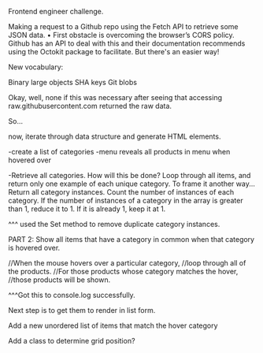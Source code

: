 Frontend engineer challenge.

Making a request to a Github repo using the Fetch API to retrieve some JSON data.
	•	First obstacle is overcoming the browser’s CORS policy.  Github has an API to deal with this and their documentation recommends using the Octokit package to facilitate. But there's an easier way!


New vocabulary:

Binary large objects
SHA keys
Git blobs

Okay, well, none if this was necessary after seeing that accessing raw.githubusercontent.com returned the raw data.

So...


now, iterate through data structure and generate HTML elements.

-create a list of categories
-menu reveals all products in menu when hovered over


-Retrieve all categories.  How will this be done?  Loop through all items, and return only one example of each unique category.
To frame it another way...
Return all category instances.
Count the number of instances of each category.
If the number of instances of a category in the array is greater than 1, reduce it to 1.  If it is already 1, keep it at 1.

^^^ used the Set method to remove duplicate category instances.


PART 2: Show all items that have a category in common when that category is hovered over.

//When the mouse hovers over a particular category,
//loop through all of the products.
//For those products whose category matches the hover,
//those products will be shown.

^^^Got this to console.log successfully.

Next step is to get them to render in list form.

Add a new unordered list of items that match the hover category




Add a class to determine grid position?





